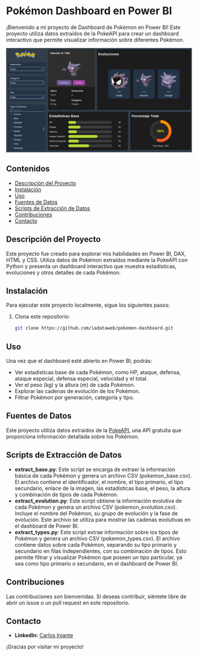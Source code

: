# Pokémon Dashboard en Power BI

¡Bienvenido a mi proyecto de Dashboard de Pokémon en Power BI! Este proyecto utiliza datos extraídos de la PokeAPI para crear un dashboard interactivo que permite visualizar información sobre diferentes Pokémon.

![Captura de Pantalla del Dashboard](images/dashboard.png)

## Contenidos

- [Descripción del Proyecto](#descripción-del-proyecto)
- [Instalación](#instalación)
- [Uso](#uso)
- [Fuentes de Datos](#fuentes-de-datos)
- [Scripts de Extracción de Datos](#scripts-de-extracción-de-datos)
- [Contribuciones](#contribuciones)
- [Contacto](#contacto)

## Descripción del Proyecto

Este proyecto fue creado para explorar mis habilidades en Power BI, DAX, HTML y CSS. Utiliza datos de Pokémon extraídos mediante la PokeAPI con Python y presenta un dashboard interactivo que muestra estadísticas, evoluciones y otros detalles de cada Pokémon.

## Instalación

Para ejecutar este proyecto localmente, sigue los siguientes pasos:

1. Clona este repositorio:
   
   ```bash
   git clone https://github.com/iadataweb/pokemon-dashboard.git
   
## Uso

Una vez que el dashboard esté abierto en Power BI, podrás:
- Ver estadísticas base de cada Pokémon, como HP, ataque, defensa, ataque especial, defensa especial, velocidad y el total.
- Ver el peso (kg) y la altura (m) de cada Pokémon.
- Explorar las cadenas de evolución de los Pokémon.
- Filtrar Pokémon por generación, categoría y tipo.

## Fuentes de Datos

Este proyecto utiliza datos extraídos de la [PokeAPI](https://pokeapi.co/), una API gratuita que proporciona información detallada sobre los Pokémon.

## Scripts de Extracción de Datos

- **extract_base.py**: Este script se encarga de extraer la información básica de cada Pokémon y genera un archivo CSV (pokemon_base.csv). El archivo contiene el identificador, el nombre, el tipo primario, el tipo secundario, enlace de la imagen, las estadísticas base, el peso, la altura y combinación de tipos de cada Pokémon.
- **extract_evolution.py**: Este script obtiene la información evolutiva de cada Pokémon y genera un archivo CSV (pokemon_evolution.csv). Incluye el nombre del Pokémon, su grupo de evolución y la fase de evolución. Este archivo se utiliza para mostrar las cadenas evolutivas en el dashboard de Power BI.
- **extract_types.py**: Este script extrae información sobre los tipos de Pokémon y genera un archivo CSV (pokemon_types.csv). El archivo contiene datos sobre cada Pokémon, separando su tipo primario y secundario en filas independientes, con su combinación de tipos. Esto permite filtrar y visualizar Pokémon que poseen un tipo particular, ya sea como tipo primario o secundario, en el dashboard de Power BI.

## Contribuciones

Las contribuciones son bienvenidas. Si deseas contribuir, siéntete libre de abrir un issue o un pull request en este repositorio.

## Contacto

- **LinkedIn:** [Carlos Injante](https://www.linkedin.com/in/20ismael1999/)

¡Gracias por visitar mi proyecto!
